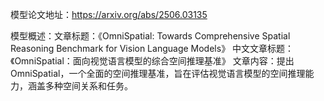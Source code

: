 模型论文地址：https://arxiv.org/abs/2506.03135

模型概述：文章标题：《OmniSpatial: Towards Comprehensive Spatial Reasoning Benchmark for Vision Language Models》
中文文章标题：《OmniSpatial：面向视觉语言模型的综合空间推理基准》
文章内容：提出OmniSpatial，一个全面的空间推理基准，旨在评估视觉语言模型的空间推理能力，涵盖多种空间关系和任务。
